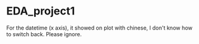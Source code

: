 # EDA_project1

For the datetime (x axis), it showed on plot with chinese, I don't know how to switch back. Please ignore. 
